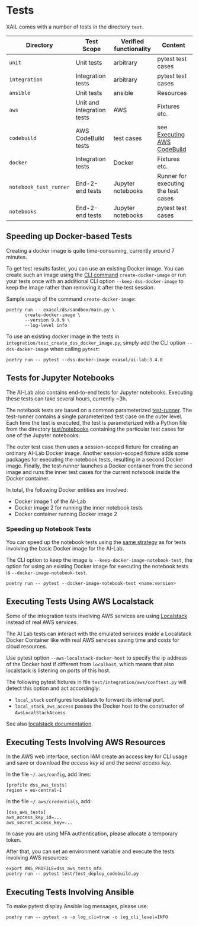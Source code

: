 # Tests

XAIL comes with a number of tests in the directory `test`.

| Directory              | Test Scope                 | Verified functionality | Content                                                      |
|------------------------|----------------------------|------------------------|--------------------------------------------------------------|
| `unit`                 | Unit tests                 | arbitrary              | pytest test cases                                            |
| `integration`          | Integration tests          | arbitrary              | pytest test cases                                            |
| `ansible`              | Unit tests                 | ansible                | Resources                                                    |
| `aws`                  | Unit and Integration tests | AWS                    | Fixtures etc.                                                |
| `codebuild`            | AWS CodeBuild tests        | test cases             | see [Executing AWS CodeBuild](ci.md#executing-aws-codebuild) |
| `docker`               | Integration tests          | Docker                 | Fixtures etc.                                                |
| `notebook_test_runner` | End-2-end tests            | Jupyter notebooks      | Runner for executing the test cases                          |
| `notebooks`            | End-2-end tests            | Jupyter notebooks      | pytest test cases                                            |

## Speeding up Docker-based Tests

Creating a docker image is quite time-consuming, currently around 7 minutes.

To get test results faster, you can use an existing Docker image. You can create such an image using the [CLI command](commands.md#release-commands) `create-docker-image` or run your tests once with an additional CLI option `--keep-dss-docker-image` to keep the image rather than removing it after the test session.

Sample usage of the command `create-docker-image`:
```shell
poetry run -- exasol/ds/sandbox/main.py \
       create-docker-image \
       --version 9.9.9 \
       --log-level info
```

To use an existing docker image in the tests in `integration/test_create_dss_docker_image.py`, simply add the CLI option `--dss-docker-image` when calling `pytest`:

```shell
poetry run -- pytest --dss-docker-image exasol/ai-lab:3.4.0
```

## Tests for Jupyter Notebooks

The AI-Lab also contains end-to-end tests for Jupyter notebooks. Executing these tests can take several hours, currently ~3h.

The notebook tests are based on a common parameterized [test-runner](../../test/notebook_test_runner/test_notebooks_in_dss_docker_image.py). The test-runner contains a single parameterized test case on the outer level. Each time the test is executed, the test is parameterized with a Python file from the directory [test/notebooks](../../test/notebooks/) containing the particular test cases for one of the Jupyter notebooks.

The outer test case then uses a session-scoped fixture for creating an ordinary AI-Lab Docker image. Another session-scoped fixture adds some packages for executing the notebook tests, resulting in a second Docker image. Finally, the test-runner launches a Docker container from the second image and runs the inner test cases for the current notebook inside the Docker container.

In total, the following Docker entities are involved:
* Docker image 1 of the AI-Lab
* Docker image 2 for running the inner notebook tests
* Docker container running Docker image 2

### Speeding up Notebook Tests

You can speed up the notebook tests using the [same strategy](#speeding-up-docker-based-tests) as for tests involving the basic Docker image for the AI-Lab.

The CLI option to keep the image is `--keep-docker-image-notebook-test`, the option for using an existing Docker image for executing the notebook tests is `--docker-image-notebook-test`.

```shell
poetry run -- pytest --docker-image-notebook-test <name:version>
```

## Executing Tests Using AWS Localstack

Some of the integration tests involving AWS services are using [Localstack](https://docs.docker.com/guides/localstack/) instead of real AWS services.

The AI Lab tests can interact with the emulated services inside a Localstack Docker Container like with real AWS services saving time and costs for cloud resources.

Use pytest option `--aws-localstack-docker-host` to specify the ip address of the Docker host if different from `localhost`, which means that also localstack is listening on ports of this host.

The following pytest fixtures in file `test/integration/aws/conftest.py` will detect this option and act accordingly:

* `local_stack` configures localstack to forward its internal port.
* `local_stack_aws_access` passes the Docker host to the constructor of `AwsLocalStackAccess`.

See also [localstack documentation](https://docs.localstack.cloud/aws/capabilities/networking/external-port-range/).

## Executing Tests Involving AWS Resources

In the AWS web interface, section IAM create an access key for CLI usage and save or download the *access key id* and the *secret access key*.

In the file `~/.aws/config`, add lines:

```
[profile dss_aws_tests]
region = eu-central-1
```

In the file `~/.aws/credentials`, add:

```
[dss_aws_tests]
aws_access_key_id=...
aws_secret_access_key=...
```

In case you are using MFA authentication, please allocate a temporary token.

After that, you can set an environment variable and execute the tests involving AWS resources:

```shell
export AWS_PROFILE=dss_aws_tests_mfa
poetry run -- pytest test/test_deploy_codebuild.py
```

## Executing Tests Involving Ansible

To make pytest display Ansible log messages, please use:

```shell
poetry run -- pytest -s -o log_cli=true -o log_cli_level=INFO
```
